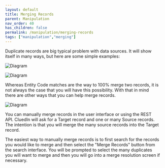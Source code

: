 ```yaml
---
layout: default
title: Merging Records
parent: Manipulation
nav_order: 40
has_children: false
permalink: /manipulation/merging-records
tags: ["manipulation","merging"]
---
```


Duplicate records are big typical problem with data sources. It will show itself in many ways, but here are some simple examples: 

![Diagram](../assets/images/manipulation/duplicate-source-records-1.png)

![Diagram](../assets/images/manipulation/duplicate-source-records-2.png)

Whereas Entity Code matches are the way to 100% merge two records, it is not always the case that you will have this possibility. With that in mind there are other ways that you can help merge records. 

![Diagram](../assets/images/manipulation/intro-duplicates.png)

You can manually merge records in the user interface or using the REST API. CluedIn will ask for a Target record and one or many Source records. The intention is that you will merge the many source records into the Target record. 

The easiest way to manually merge records is to first search for the records you would like to merge and then select the "Merge Records" button from the search interface. You will be prompted to select the many duplicates you will want to merge and then you will go into a merge resolution screen if necessary. 